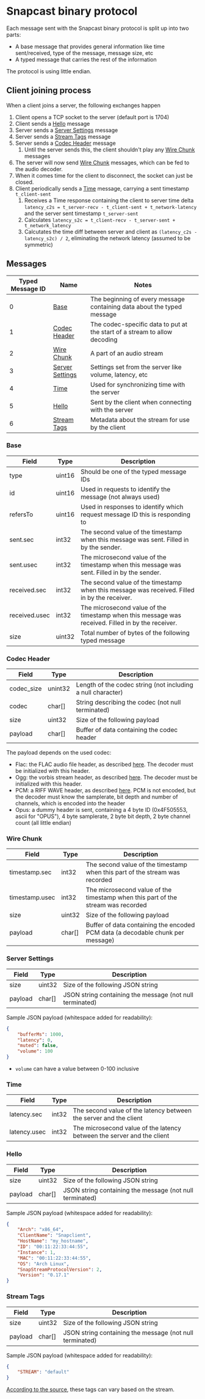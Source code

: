 # Snapcast binary protocol

Each message sent with the Snapcast binary protocol is split up into two parts:
- A base message that provides general information like time sent/received, type of the message, message size, etc
- A typed message that carries the rest of the information

The protocol is using little endian.

## Client joining process

When a client joins a server, the following exchanges happen

1. Client opens a TCP socket to the server (default port is 1704)
1. Client sends a [Hello](#hello) message
1. Server sends a [Server Settings](#server-settings) message
1. Server sends a [Stream Tags](#stream-tags) message
1. Server sends a [Codec Header](#codec-header) message
    1. Until the server sends this, the client shouldn't play any [Wire Chunk](#wire-chunk) messages
1. The server will now send [Wire Chunk](#wire-chunk) messages, which can be fed to the audio decoder.
1. When it comes time for the client to disconnect, the socket can just be closed.
1. Client periodically sends a [Time](#time) message, carrying a sent timestamp `t_client-sent`
    1. Receives a Time response containing the client to server time delta `latency_c2s = t_server-recv - t_client-sent + t_network-latency` and the server sent timestamp `t_server-sent`
    1. Calculates `latency_s2c = t_client-recv - t_server-sent + t_network_latency`
    1. Calcutates the time diff between server and client as `(latency_c2s - latency_s2c) / 2`, eliminating the network latency (assumed to be symmetric)

## Messages

| Typed Message ID | Name                                 | Notes                                                                     |
|------------------|--------------------------------------|---------------------------------------------------------------------------|
| 0                | [Base](#base)                        | The beginning of every message containing data about the typed message    |
| 1                | [Codec Header](#codec-header)        | The codec-specific data to put at the start of a stream to allow decoding |
| 2                | [Wire Chunk](#wire-chunk)            | A part of an audio stream                                                 |
| 3                | [Server Settings](#server-settings)  | Settings set from the server like volume, latency, etc                    |
| 4                | [Time](#time)                        | Used for synchronizing time with the server                               |
| 5                | [Hello](#hello)                      | Sent by the client when connecting with the server                        |
| 6                | [Stream Tags](#stream-tags)          | Metadata about the stream for use by the client                           |

### Base

| Field                 | Type   | Description                                                                                       |
|-----------------------|--------|---------------------------------------------------------------------------------------------------|
| type                  | uint16 | Should be one of the typed message IDs                                                            |
| id                    | uint16 | Used in requests to identify the message (not always used)                                        |
| refersTo              | uint16 | Used in responses to identify which request message ID this is responding to                      |
| sent.sec              | int32  | The second value of the timestamp when this message was sent. Filled in by the sender.            |
| sent.usec             | int32  | The microsecond value of the timestamp when this message was sent. Filled in by the sender.       |
| received.sec          | int32  | The second value of the timestamp when this message was received. Filled in by the receiver.      |
| received.usec         | int32  | The microsecond value of the timestamp when this message was received. Filled in by the receiver. |
| size                  | uint32 | Total number of bytes of the following typed message                                              |

### Codec Header

| Field      | Type    | Description                                                 |
|------------|---------|-------------------------------------------------------------|
| codec_size | unint32 | Length of the codec string (not including a null character) |
| codec      | char[]  | String describing the codec (not null terminated)           |
| size       | uint32  | Size of the following payload                               |
| payload    | char[]  | Buffer of data containing the codec header                  |

The payload depends on the used codec:

- Flac: the FLAC audio file header, as described [here](https://www.the-roberts-family.net/metadata/flac.html#:~:text=Overall%20Structure&text=It%20has%20four%20parts%3A%20a,and%20the%20actual%20audio%20data.). The decoder must be initialized with this header.
- Ogg: the vorbis stream header, as described [here](https://xiph.org/vorbis/doc/Vorbis_I_spec.html#x1-610004.2). The decoder must be initialized with this header.
- PCM: a RIFF WAVE header, as described [here](https://de.wikipedia.org/wiki/RIFF_WAVE). PCM is not encoded, but the decoder must know the samplerate, bit depth and number of channels, which is encoded into the header
- Opus: a dummy header is sent, containing a 4 byte ID (0x4F505553, ascii for "OPUS"), 4 byte samplerate, 2 byte bit depth, 2 byte channel count (all little endian)


### Wire Chunk

| Field          | Type    | Description                                                                           |
|----------------|---------|---------------------------------------------------------------------------------------|
| timestamp.sec  | int32   | The second value of the timestamp when this part of the stream was recorded           |
| timestamp.usec | int32   | The microsecond value of the timestamp when this part of the stream was recorded      |
| size           | uint32  | Size of the following payload                                                         |
| payload        | char[]  | Buffer of data containing the encoded PCM data (a decodable chunk per message)        |

### Server Settings

| Field   | Type   | Description                                              |
|---------|--------|----------------------------------------------------------|
| size    | uint32 | Size of the following JSON string                        |
| payload | char[] | JSON string containing the message (not null terminated) |

Sample JSON payload (whitespace added for readability):

```json
{
    "bufferMs": 1000,
    "latency": 0,
    "muted": false,
    "volume": 100
}
```

- `volume` can have a value between 0-100 inclusive

### Time

| Field          | Type    | Description                                                            |
|----------------|---------|------------------------------------------------------------------------|
| latency.sec    | int32   | The second value of the latency between the server and the client      |
| latency.usec   | int32   | The microsecond value of the latency between the server and the client |

### Hello

| Field   | Type   | Description                                              |
|---------|--------|----------------------------------------------------------|
| size    | uint32 | Size of the following JSON string                        |
| payload | char[] | JSON string containing the message (not null terminated) |

Sample JSON payload (whitespace added for readability):

```json
{
    "Arch": "x86_64",
    "ClientName": "Snapclient",
    "HostName": "my_hostname",
    "ID": "00:11:22:33:44:55",
    "Instance": 1,
    "MAC": "00:11:22:33:44:55",
    "OS": "Arch Linux",
    "SnapStreamProtocolVersion": 2,
    "Version": "0.17.1"
}
```

### Stream Tags

| Field   | Type   | Description                                                    |
|---------|--------|----------------------------------------------------------------|
| size    | uint32 | Size of the following JSON string                              |
| payload | char[] | JSON string containing the message (not null terminated)       |

Sample JSON payload (whitespace added for readability):

```json
{
    "STREAM": "default"
}
```

[According to the source](https://github.com/badaix/snapcast/blob/master/common/message/stream_tags.hpp#L55-L56), these tags can vary based on the stream.
